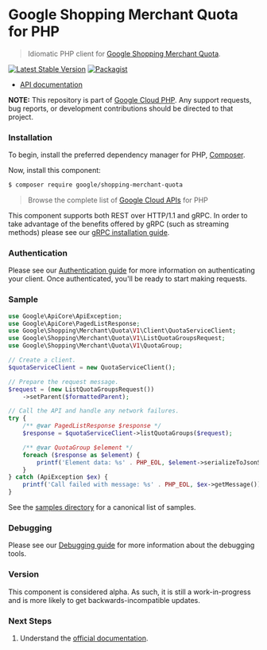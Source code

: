 # Google Shopping Merchant Quota for PHP

> Idiomatic PHP client for [Google Shopping Merchant Quota](https://developers.google.com/merchant/api).

[![Latest Stable Version](https://poser.pugx.org/google/shopping-merchant-quota/v/stable)](https://packagist.org/packages/google/shopping-merchant-quota) [![Packagist](https://img.shields.io/packagist/dm/google/shopping-merchant-quota.svg)](https://packagist.org/packages/google/shopping-merchant-quota)

* [API documentation](https://developers.google.com/merchant/api/reference/rpc/google.shopping.merchant.quota.v1beta)

**NOTE:** This repository is part of [Google Cloud PHP](https://github.com/googleapis/google-cloud-php). Any
support requests, bug reports, or development contributions should be directed to
that project.

### Installation

To begin, install the preferred dependency manager for PHP, [Composer](https://getcomposer.org/).

Now, install this component:

```sh
$ composer require google/shopping-merchant-quota
```

> Browse the complete list of [Google Cloud APIs](https://cloud.google.com/php/docs/reference)
> for PHP

This component supports both REST over HTTP/1.1 and gRPC. In order to take advantage of the benefits
offered by gRPC (such as streaming methods) please see our
[gRPC installation guide](https://cloud.google.com/php/grpc).

### Authentication

Please see our [Authentication guide](https://github.com/googleapis/google-cloud-php/blob/main/AUTHENTICATION.md) for more information
on authenticating your client. Once authenticated, you'll be ready to start making requests.

### Sample

```php
use Google\ApiCore\ApiException;
use Google\ApiCore\PagedListResponse;
use Google\Shopping\Merchant\Quota\V1\Client\QuotaServiceClient;
use Google\Shopping\Merchant\Quota\V1\ListQuotaGroupsRequest;
use Google\Shopping\Merchant\Quota\V1\QuotaGroup;

// Create a client.
$quotaServiceClient = new QuotaServiceClient();

// Prepare the request message.
$request = (new ListQuotaGroupsRequest())
    ->setParent($formattedParent);

// Call the API and handle any network failures.
try {
    /** @var PagedListResponse $response */
    $response = $quotaServiceClient->listQuotaGroups($request);

    /** @var QuotaGroup $element */
    foreach ($response as $element) {
        printf('Element data: %s' . PHP_EOL, $element->serializeToJsonString());
    }
} catch (ApiException $ex) {
    printf('Call failed with message: %s' . PHP_EOL, $ex->getMessage());
}
```

See the [samples directory](https://github.com/googleapis/php-shopping-merchant-quota/tree/main/samples) for a canonical list of samples.

### Debugging

Please see our [Debugging guide](https://github.com/googleapis/google-cloud-php/blob/main/DEBUG.md)
for more information about the debugging tools.

### Version

This component is considered alpha. As such, it is still a work-in-progress and is more likely to get backwards-incompatible updates.

### Next Steps

1. Understand the [official documentation](https://developers.google.com/merchant/api).
